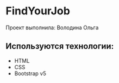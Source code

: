 # FindYourJob
Проект выполнила: Володина Ольга

## Используются технологии:
- HTML
- CSS
- Bootstrap v5
